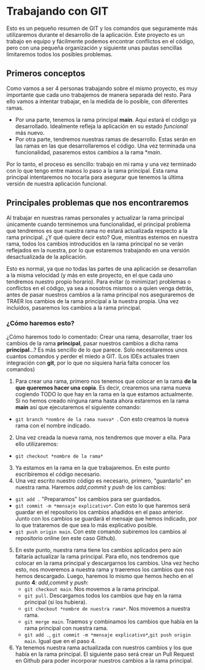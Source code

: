 # Trabajando con GIT

Esto es un pequeño resumen de GIT y los comandos que seguramente más utilizaremos durante el desarrollo de la aplicación. Este proyecto es un trabajo en equipo y fácilmente podemos encontrar conflictos en el código, pero con una pequeña organización y siguiente unas pautas sencillas limitaremos todos los posibles problemas.

## Primeros conceptos

Como vamos a ser 4 personas trabajando sobre el mismo proyecto, es muy importante que cada uno trabajemos de manera separada del resto. Para ello vamos a intentar trabajar, en la medida de lo posible, con diferentes ramas.

- Por una parte, tenemos la rama principal **main**. Aquí estará el código ya desarrollado. Idealmente refleja la aplicación en su estado *funcional* más nuevo.
- Por otra parte, tendremos nuestras ramas de desarrollo. Estas serán en las ramas en las que desarrollaremos el código. Una vez terminada una funcionalidad, pasaremos estos cambios a la rama **main*.

Por lo tanto, el proceso es sencillo: trabajo en mi rama y una vez terminado con lo que tengo entre manos lo paso a la rama principal. Esta rama principal intentaremos no tocarla para asegurar que tenemos la última versión de nuestra aplicación funcional.


## Principales problemas que nos encontraremos

Al trabajar en nuestras ramas personales y actualizar la rama principal únicamente cuando terminemos una funcionalidad, el principal problema que tendremos es que nuestra rama no estará actualizada respecto a la rama principal. ¿Y qué quiere decir esto? Que, mientras estemos en nuestra rama, todos los cambios introducidos en la rama principal no se verán reflejados en la nuestra, por lo que estaremos trabajando en una versión desactualizada de la aplicación. 

Esto es normal, ya que no todas las partes de una aplicación se desarrollan a la misma velocidad (y más en este proyecto, en el que cada uno tendremos nuestro propio horario). Para evitar (o minimizar) problemas o conflictos en el código, ya sea a nosotros mismos o a quien venga detrás, antes de pasar nuestros cambios a la rama principal nos aseguraremos de TRAER los cambios de la rama principal a la nuestra propia. Una vez incluídos, pasaremos los cambios a la rama principal. 

### ¿Cómo haremos esto?

¿Cómo haremos todo lo comentado: Crear una rama, desarrollar, traer los cambios de la rama **principal**, pasar nuestros cambios a dicha rama **principal**...? Es más sencillo de lo que parece. Solo necesitaremos unos cuantos comandos y perder el miedo a GIT. (Los IDEs actuales traen integración con **git**, por lo que no siquiera haría falta conocer los comandos)

1. Para crear una rama, primero nos tenemos que colocar en la rama **de la que queremos hacer una copia**. Es decir, crearemos una rama nueva cogiendo TODO lo que hay en la rama en la que estamos actualmente. Si no hemos creado ninguna rama hasta ahora estaremos en la rama **main** así que ejecutaremos el siguiente comando:
  - `git branch *nombre de la rama nueva* `. Con esto creamos la nueva rama con el nombre indicado.
2. Una vez creada la nueva rama, nos tendremos que mover a ella. Para ello utilizaremos:
  - `git checkout *nombre de la rama*`
3. Ya estamos en la rama en la que trabajaremos. En este punto escribiremos el código necesario.
4. Una vez escrito nuestro código es necesario, primero, "guardarlo" en nuestra rama. Haremos *add*,*commit* y *push* de los cambios:
  - `git add .` "Preparamos" los cambios para ser guardados.
  - `git commit -m *mensaje explicativo*`. Con esto lo que haremos será guardar en el repositorio los cambios añadidos en el paso anterior. Junto con los cambios se guardará el mensaje que hemos indicado, por lo que trataremos de que sea lo más explicativo posible.
  - `git push origin main`. Con este comando subiremos los cambios al repositorio online (en este caso Github).
5. En este punto, nuestra rama tiene los cambios aplicados pero aún faltaría actualizar la rama principal. Para ello, nos tendremos que colocar en la rama principal y descargarnos los cambios. Una vez hecho esto, nos moveremos a nuestra rama y traeremos los cambios que nos hemos descargado. Luego, haremos lo mismo que hemos hecho en el punto **4**: *add*,*commit* y *push*:
   - `git checkout main`. Nos movemos a la rama principal.
   - `git pull`. Descargamos todos los cambios que hay en la rama principal (si los hubiera).
   - `git checkout *nombre de nuestra rama*`. Nos movemos a nuestra rama.
   - `git merge main`. Traemos y combinamos los cambios que había en la rama principal con nuestra rama.
   - `git add .`, `git commit -m *mensaje explicativo*`,`git push origin main`. Igual que en el paso 4.
6. Ya tenemos nuestra rama actualizada con nuestros cambios y los que había en la rama principal. El siguiente paso será crear un Pull Request en Github para poder incorporar nuestros cambios a la rama principal.


